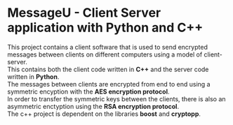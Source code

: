 # MessageU - Client Server application with Python and C++
This project contains a client software that is used to send encrypted messages between clients on different computers using a model of client-server. </br> 
This contains both the client code written in **C++** and the server code written in **Python**. </br>
The messages between clients are encrypted from end to end using a symmetric encyption with the **AES encryption protocol**. </br>
In order to transfer the symmetric keys between the clients, there is also an asymmetric enctyption using the **RSA encryption protocol**. </br>
The c++ project is dependent on the libraries **boost** and **cryptopp**.</br>

